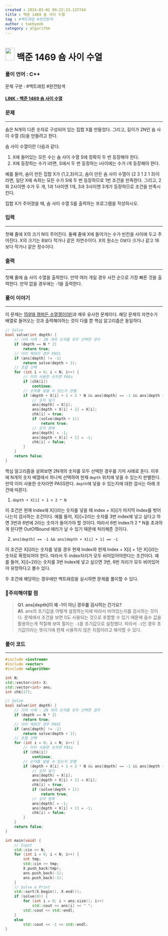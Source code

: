 ```yaml
---
created : 2024-03-01 09:22:23.137744
title : 백준 1469 숌 사이 수열
tag : #백트래킹 #완전탐색
author : taehyeok
category : algorithm
---
```

# <img src="https://d2gd6pc034wcta.cloudfront.net/tier/11.svg" width="30" height="40"> 백준 1469 숌 사이 수열


### 풀이 언어 : C++

문제 구분 : #백트래킹 #완전탐색
#### [LINK - 백준 1469 숌 사이 수열](https://www.acmicpc.net/problem/1469)

### 문제
<hr>

숌은 N개의 다른 숫자로 구성되어 있는 집합 X를 만들었다. 그리고, 길이가 2N인 숌 사이 수열 (S)을 만들려고 한다.

숌 사이 수열이란 다음과 같다.

1. X에 들어있는 모든 수는 숌 사이 수열 S에 정확히 두 번 등장해야 한다.
2. X에 등장하는 수가 i라면, S에서 두 번 등장하는 i사이에는 수가 i개 등장해야 한다.

예를 들어, 숌이 만든 집합 X가 {1,2,3}이고, 숌이 만든 숌 사이 수열이 {2 3 1 2 1 3}이라면, 일단 X에 속하는 모든 수가 S에 두 번 등장하므로 1번 조건을 만족한다. 그리고, 2와 2사이엔 수가 두 개, 1과 1사이엔 1개, 3과 3사이엔 3개가 등장하므로 조건을 만족시킨다.

집합 X가 주어졌을 때, 숌 사이 수열 S를 출력하는 프로그램을 작성하시오.

### 입력
<hr>
첫째 줄에 X의 크기 N이 주어진다. 둘째 줄에 X에 들어가는 수가 빈칸을 사이에 두고 주어진다. X의 크기는 8보다 작거나 같은 자연수이다. X의 원소는 0보다 크거나 같고 16보다 작거나 같은 정수이다.

### 출력
<hr>

첫째 줄에 숌 사이 수열을 출력한다. 만약 여러 개일 경우 사전 순으로 가장 빠른 것을 출력한다. 만약 없을 경우에는 -1을 출력한다.
### 풀이 이야기
<hr>

이 문제는 [15918 랭퍼든 수열쟁이야!!](./15918.md)과 매우 유사한 문제이다. 해당 문제의 자연수가 배열로 들어오는 것과 출력해야하는 것이 다를 뿐 핵심 알고리즘은 동일하다.

```c++
// Solve
bool solve(int depth) {
    // 기저 사례 : 2N 개의 숫자를 모두 선택한 경우
    if (depth == N * 2)
        return true;
    // 이미 채워진 경우 PASS
    if (ans[depth] != -1)
        return solve(depth + 1);
    // 조합 선택
    for (int i = 0; i < N; i++) {
        // 이미 사용한 숫자면 PASs
        if (chk[i])
            continue;
        // 숫자를 넣을 수 있는지 판별
        if (depth + X[i] + 1 < 2 * N && ans[depth] == -1 && ans[depth + X[i] + 1] == -1) {
            // 숫자 넣기
            ans[depth] = X[i];
            ans[depth + X[i] + 1] = X[i];
            chk[i] = true;
            if (solve(depth + 1))
                return true;
            // 숫자 원복
            ans[depth] = -1;
            ans[depth + X[i] + 1] = -1;
            chk[i] = false;
        }
    }
    return false;
}
```
핵심 알고리즘을 살펴보면 2N개의 숫자를 모두 선택한 경우를 기저 사례로 둔다. 이후에 N개의 숫자 배열에서 하나씩 선택하여 현재 `depth` 위치에 넣을 수 있는지 판별한다. 만약 이미 사용한 숫자라면 PASS한다. `depth`에 넣을 수 있는지에 대한 검사는 아래 조건에 따른다.

1. `depth + X[i] + 1 < 2 * N`

이 조건은 현재 Index에 X[i]라는 숫자를 넣을 때 index + X[i]가 마지막 Index를 벗어나는지 검사하는 조건이다. 예를 들어, X[i]=2라는 숫자를 3번 index에 넣고 싶다고 하면 3번과 6번에 2라는 숫자가 들어가야 할 것이다. 따라서 6번 Index가 2 * N을 초과하게 된다면 OutOfBound 에러가 날 수 있기 때문에 처리해준 것이다.

2. `ans[depth] == -1 && ans[depth + X[i] + 1] == -1`

이 조건은 X[i]라는 숫자를 넣을 경우 현재 Index와 현재 Index + X[i] + 1은 X[i]라는 숫자로 확정되어야 한다. 따라서 두 index자리가 모두 비어있어야한다는 조건이다. 예를 들어, X[i]=2라는 숫자를 3번 Index에 넣고 싶으면 3번, 6번 자리가 모두 비어있어야 유망하다고 볼수 있다.

두 조건에 해당하는 경우에만 백트래킹을 실시하면 문제를 풀이할 수 있다.

### 🚨주의해야할 점
>**Q1. ans[depth]이 왜 -1이 아닌 경우를 검사하는 건가요?**  
>**A1.** ans의 초기값을 어떻게 설정하는지에 따라서 비어있는지를 검사하는 것이다. 문제에서 조건을 보면 0도 사용되는 것으로 포함할 수 있기 때문에 음수 값을 활용하는게 적절해 보여 필자는 `-1`을 초기값으로 설정했다. 따라서 `-1`인 경우 초기값이라는 뜻이기에 현재 사용하지 않은 지점이라고 해석할 수 있다.


### 풀이 코드
<hr>

``` c++
#include <iostream>
#include <vector>
#include <algorithm>

int N;
std::vector<int> X;
std::vector<int> ans;
int chk[17];

// Solve
bool solve(int depth) {
    // 기저 사례 : 2N 개의 숫자를 모두 선택한 경우
    if (depth == N * 2)
        return true;
    // 이미 채워진 경우 PASS
    if (ans[depth] != -1)
        return solve(depth + 1);
    // 조합 선택
    for (int i = 0; i < N; i++) {
        // 이미 사용한 숫자면 PASs
        if (chk[i])
            continue;
        // 숫자를 넣을 수 있는지 판별
        if (depth + X[i] + 1 < 2 * N && ans[depth] == -1 && ans[depth + X[i] + 1] == -1) {
            // 숫자 넣기
            ans[depth] = X[i];
            ans[depth + X[i] + 1] = X[i];
            chk[i] = true;
            if (solve(depth + 1))
                return true;
            // 숫자 원복
            ans[depth] = -1;
            ans[depth + X[i] + 1] = -1;
            chk[i] = false;
        }
    }
    return false;
}

int main(void) {
    // Input
    std::cin >> N;
    for (int i = 0; i < N; i++) {
        int tmp;
        std::cin >> tmp;
        X.push_back(tmp);
        ans.push_back(-1);
        ans.push_back(-1);
    }
    // Solve & Print
    std::sort(X.begin(), X.end());
    if (solve(0)) {
        for (int i = 0; i < ans.size(); i++)
            std::cout << ans[i] << " ";
        std::cout << std::endl;
    }
    else
        std::cout << -1 << std::endl;
}
```
